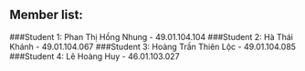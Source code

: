 ## Member list:
###Student 1: Phan Thị Hồng Nhung - 49.01.104.104 
###Student 2: Hà Thái Khánh - 49.01.104.067 
###Student 3: Hoàng Trần Thiên Lộc - 49.01.104.085
###Student 4: Lê Hoàng Huy - 46.01.103.027
